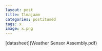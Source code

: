 ```yaml
---
layout: post
title: Ilmajaam
categories: postitused
tags: x
image: x.png
---
```


[datasheet](Weather Sensor Assembly.pdf)
